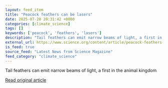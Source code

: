 ```yaml
---
layout: feed_item
title: "Peacock feathers can be lasers"
date: 2025-07-28 20:31:42 +0000
categories: [climate_science]
tags: []
keywords: ['peacock', 'feathers', 'lasers']
description: "Tail feathers can emit narrow beams of light, a first in the animal kingdom"
external_url: https://www.science.org/content/article/peacock-feathers-can-be-lasers
is_feed: true
source_feed: "Latest News from Science Magazine"
feed_category: "climate_science"
---
```


Tail feathers can emit narrow beams of light, a first in the animal kingdom

[Read original article](https://www.science.org/content/article/peacock-feathers-can-be-lasers)
